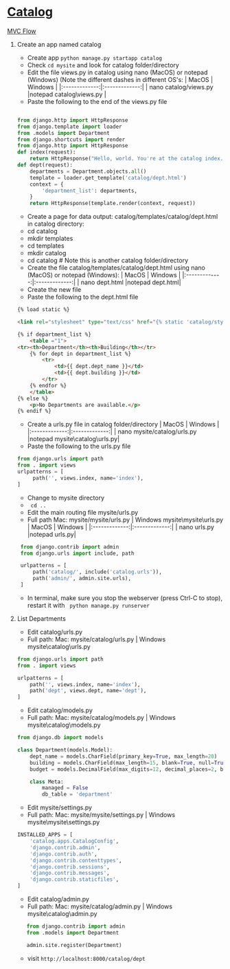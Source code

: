 # [Catalog](https://developer.mozilla.org/en-US/docs/Learn/Server-side/Django)
[MVC]: https://mdn.mozillademos.org/files/13931/basic-django.png "MVC"
[MVC Flow](https://mdn.mozillademos.org/files/13931/basic-django.png)
1. Create an app named catalog
    * Create app ``` python manage.py startapp catalog ```
    * Check ```cd mysite``` and look for catalog folder/directory
    * Edit the file views.py in catalog using nano (MacOS) or notepad (Windows) (Note the different dashes in different OS's:
      | MacOS         | Windows   | 
      |:-------------:|:-------------:| 
      | nano catalog/views.py       |notepad catalog\views.py |
    * Paste the following to the end of the views.py file  
    ```python
    
   from django.http import HttpResponse
   from django.template import loader
   from .models import Department
   from django.shortcuts import render
    from django.http import HttpResponse
    def index(request):
        return HttpResponse("Hello, world. You're at the catalog index.")
    def dept(request):
        departments = Department.objects.all()
        template = loader.get_template('catalog/dept.html')
        context = {
            'department_list': departments,
        }
        return HttpResponse(template.render(context, request))   
    ```
    * Create a page for data output: catalog/templates/catalog/dept.html
    in catalog directory:
    - cd catalog
    - mkdir templates
    - cd templates
    - mkdir catalog
    - cd catalog # Note this is another catalog folder/directory
    - Create the file catalog/templates/catalog/dept.html using nano (MacOS) or notepad (Windows):
| MacOS         | Windows   | 
      |:-------------:|:-------------:| 
      | nano dept.html      |notepad dept.html|
    * Create the new file  
    * Paste the following to the dept.html file 
       
    ```html
    {% load static %}
    
    <link rel="stylesheet" type="text/css" href="{% static 'catalog/style.css' %}">
    
    {% if department_list %}
        <table ="1">
    <tr><th>Department</th><th>Building</th></tr>
        {% for dept in department_list %}
            <tr>
                <td>{{ dept.dept_name }}</td>
                <td>{{ dept.building }}</td>
            </tr>
        {% endfor %}
        </table>
    {% else %}
        <p>No Departments are available.</p>
    {% endif %}
   
    ```
   * Create a urls.py file in catalog folder/directory
   | MacOS         | Windows   | 
      |:-------------:|:-------------:| 
      | nano mysite/catalog/urls.py      |notepad mysite\catalog\urls.py|
   * Paste the following to the urls.py file 
       

   ```python
   from django.urls import path
   from . import views
   urlpatterns = [
        path('', views.index, name='index'),
   ]
    ```
   
   * Change to mysite directory
   * ``` cd ..```
   * Edit the main routing file mysite/urls.py
   * Full path Mac: mysite/mysite/urls.py | Windows mysite\mysite\urls.py
   | MacOS         | Windows   | 
      |:-------------:|:-------------:| 
      | nano urls.py      |notepad  urls.py|
  
   ```python
    from django.contrib import admin
    from django.urls import include, path

    urlpatterns = [
        path('catalog/', include('catalog.urls')),
        path('admin/', admin.site.urls),
    ]
    ```
   * In terminal, make sure you stop the webserver (press Ctrl-C to stop), restart it with ``` python manage.py runserver```
2. List Departments
    * Edit catalog/urls.py
    * Full path: Mac: mysite/catalog/urls.py | Windows mysite\catalog\urls.py
    ```python
    from django.urls import path
    from . import views

    urlpatterns = [
        path('', views.index, name='index'),
        path('dept', views.dept, name='dept'),
    ]
    ```
    * Edit catalog/models.py
    * Full path: Mac: mysite/catalog/models.py | Windows mysite\catalog\models.py
    ```python
    from django.db import models

    class Department(models.Model):
        dept_name = models.CharField(primary_key=True, max_length=20)
        building = models.CharField(max_length=15, blank=True, null=True)
        budget = models.DecimalField(max_digits=12, decimal_places=2, blank=True, null=True)

        class Meta:
            managed = False
            db_table = 'department'
    ```
    * Edit mysite/settings.py
    * Full path: Mac: mysite/mysite/settings.py | Windows mysite\mysite\settings.py
    ```python
    INSTALLED_APPS = [
        'catalog.apps.CatalogConfig',
        'django.contrib.admin',
        'django.contrib.auth',
        'django.contrib.contenttypes',
        'django.contrib.sessions',
        'django.contrib.messages',
        'django.contrib.staticfiles',
    ]
   ```
    * Edit catalog/admin.py
    * Full path: Mac: mysite/catalog/admin.py | Windows mysite\catalog\admin.py
    ```python
       from django.contrib import admin
       from .models import Department

       admin.site.register(Department)
   ```
    * visit ```http://localhost:8000/catalog/dept```


